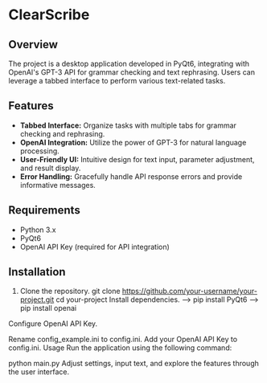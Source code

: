 # ClearScribe

## Overview

The project is a desktop application developed in PyQt6, integrating with OpenAI's GPT-3 API for grammar checking and text rephrasing. Users can leverage a tabbed interface to perform various text-related tasks.

## Features

- **Tabbed Interface:** Organize tasks with multiple tabs for grammar checking and rephrasing.
- **OpenAI Integration:** Utilize the power of GPT-3 for natural language processing.
- **User-Friendly UI:** Intuitive design for text input, parameter adjustment, and result display.
- **Error Handling:** Gracefully handle API response errors and provide informative messages.

## Requirements

- Python 3.x
- PyQt6
- OpenAI API Key (required for API integration)

## Installation

1. Clone the repository.
   git clone https://github.com/your-username/your-project.git
   cd your-project
Install dependencies.
 --> pip install PyQt6
 --> pip install openai

Configure OpenAI API Key.

Rename config_example.ini to config.ini.
Add your OpenAI API Key to config.ini.
Usage
Run the application using the following command:

python main.py
Adjust settings, input text, and explore the features through the user interface.
